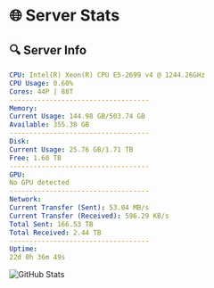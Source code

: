 # 🌐 Server Stats
## 🔍 Server Info
```yaml
CPU: Intel(R) Xeon(R) CPU E5-2699 v4 @ 1244.26GHz
CPU Usage: 0.60%
Cores: 44P | 88T
-----------------------------------
Memory:
Current Usage: 144.98 GB/503.74 GB
Available: 355.38 GB
-----------------------------------
Disk:
Current Usage: 25.76 GB/1.71 TB
Free: 1.60 TB
-----------------------------------
GPU:
No GPU detected
-----------------------------------
Network:
Current Transfer (Sent): 53.04 MB/s
Current Transfer (Received): 596.29 KB/s
Total Sent: 166.53 TB
Total Received: 2.44 TB
-----------------------------------
Uptime:
22d 0h 36m 49s
```
![GitHub Stats](https://img.shields.io/badge/Updated-2025-03-01_23:20:07-blue)